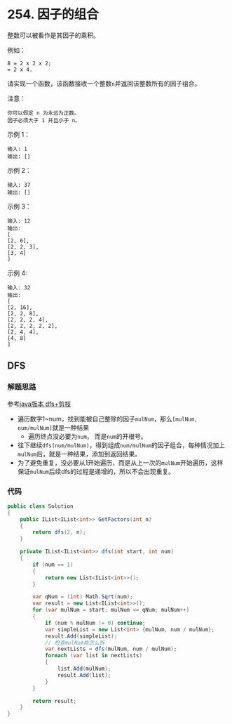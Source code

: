 # 254. 因子的组合
整数可以被看作是其因子的乘积。

例如：
```
8 = 2 x 2 x 2;
= 2 x 4.
```
请实现一个函数，该函数接收一个整数``n``并返回该整数所有的因子组合。

注意：
```
你可以假定 n 为永远为正数。
因子必须大于 1 并且小于 n。
```
示例 1：
```
输入: 1
输出: []
```
示例 2：
```
输入: 37
输出: []
```
示例 3：
```
输入: 12
输出:
[
[2, 6],
[2, 2, 3],
[3, 4]
]
```
示例 4:
```
输入: 32
输出:
[
[2, 16],
[2, 2, 8],
[2, 2, 2, 4],
[2, 2, 2, 2, 2],
[2, 4, 4],
[4, 8]
]
```
## DFS
### 解题思路
参考[java版本 dfs+剪枝](https://leetcode-cn.com/problems/factor-combinations/solution/javaban-ben-dfsjian-zhi-by-lishaoxiao/)

+ 遍历数字1~num，找到能被自己整除的因子``mulNum``，那么``[mulNum, num/mulNum]``就是一种结果
    + 遍历终点没必要为``num``， 而是``num``的开根号。
+ 往下继续``dfs(num/mulNum)``，得到组成``num/mulNum``的因子组合，每种情况加上``mulNum``后，就是一种结果，添加到返回结果。
+ 为了避免重复，没必要从1开始遍历，而是从上一次的``mulNum``开始遍历，这样保证``mulNum``后续dfs的过程是递增的，所以不会出现重复。


### 代码

```csharp
public class Solution
{
    public IList<IList<int>> GetFactors(int n)
    {
        return dfs(2, n);
    }

    private IList<IList<int>> dfs(int start, int num)
    {
        if (num == 1)
        {
            return new List<IList<int>>();
        }

        var qNum = (int) Math.Sqrt(num);
        var result = new List<IList<int>>();
        for (var mulNum = start; mulNum <= qNum; mulNum++)
        {
            if (num % mulNum != 0) continue;
            var simpleList = new List<int> {mulNum, num / mulNum};
            result.Add(simpleList);
            // 检查mulNum能怎么拆
            var nextLists = dfs(mulNum, num / mulNum);
            foreach (var list in nextLists)
            {
                list.Add(mulNum);
                result.Add(list);
            }
        }

        return result;
    }
}
```